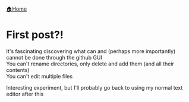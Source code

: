 [🏠Home](/)

# First post?!  

It's fascinating discovering what can and (perhaps more importantly) cannot be done through the github GUI  
You can't rename directories, only delete and add them (and all their contents)  
You can't edit multiple files  

Interesting experiment, but I'll probably go back to using my normal text editor after this
